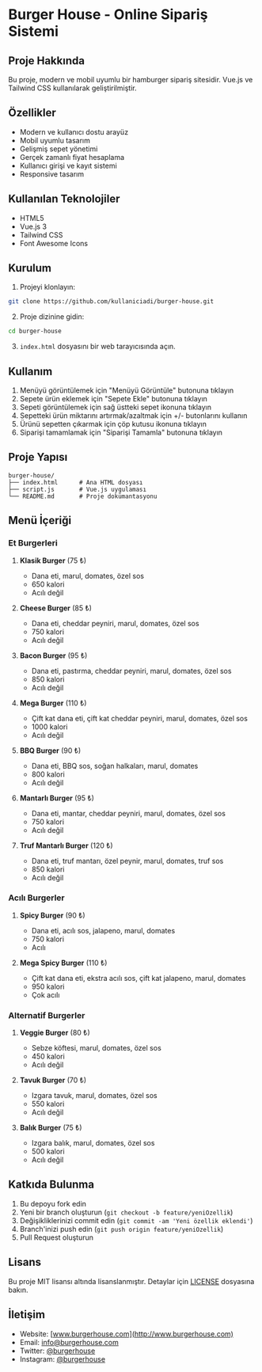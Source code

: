 # Burger House - Online Sipariş Sistemi

## Proje Hakkında
Bu proje, modern ve mobil uyumlu bir hamburger sipariş sitesidir. Vue.js ve Tailwind CSS kullanılarak geliştirilmiştir.

## Özellikler
- Modern ve kullanıcı dostu arayüz
- Mobil uyumlu tasarım
- Gelişmiş sepet yönetimi
- Gerçek zamanlı fiyat hesaplama
- Kullanıcı girişi ve kayıt sistemi
- Responsive tasarım

## Kullanılan Teknolojiler
- HTML5
- Vue.js 3
- Tailwind CSS
- Font Awesome Icons

## Kurulum
1. Projeyi klonlayın:
```bash
git clone https://github.com/kullaniciadi/burger-house.git
```

2. Proje dizinine gidin:
```bash
cd burger-house
```

3. `index.html` dosyasını bir web tarayıcısında açın.

## Kullanım
1. Menüyü görüntülemek için "Menüyü Görüntüle" butonuna tıklayın
2. Sepete ürün eklemek için "Sepete Ekle" butonuna tıklayın
3. Sepeti görüntülemek için sağ üstteki sepet ikonuna tıklayın
4. Sepetteki ürün miktarını artırmak/azaltmak için +/- butonlarını kullanın
5. Ürünü sepetten çıkarmak için çöp kutusu ikonuna tıklayın
6. Siparişi tamamlamak için "Siparişi Tamamla" butonuna tıklayın

## Proje Yapısı
```
burger-house/
├── index.html      # Ana HTML dosyası
├── script.js       # Vue.js uygulaması
└── README.md       # Proje dokümantasyonu
```

## Menü İçeriği

### Et Burgerleri
1. **Klasik Burger** (75 ₺)
   - Dana eti, marul, domates, özel sos
   - 650 kalori
   - Acılı değil

2. **Cheese Burger** (85 ₺)
   - Dana eti, cheddar peyniri, marul, domates, özel sos
   - 750 kalori
   - Acılı değil

3. **Bacon Burger** (95 ₺)
   - Dana eti, pastırma, cheddar peyniri, marul, domates, özel sos
   - 850 kalori
   - Acılı değil

4. **Mega Burger** (110 ₺)
   - Çift kat dana eti, çift kat cheddar peyniri, marul, domates, özel sos
   - 1000 kalori
   - Acılı değil

5. **BBQ Burger** (90 ₺)
   - Dana eti, BBQ sos, soğan halkaları, marul, domates
   - 800 kalori
   - Acılı değil

6. **Mantarlı Burger** (95 ₺)
   - Dana eti, mantar, cheddar peyniri, marul, domates, özel sos
   - 750 kalori
   - Acılı değil

7. **Truf Mantarlı Burger** (120 ₺)
   - Dana eti, truf mantarı, özel peynir, marul, domates, truf sos
   - 850 kalori
   - Acılı değil

### Acılı Burgerler
1. **Spicy Burger** (90 ₺)
   - Dana eti, acılı sos, jalapeno, marul, domates
   - 750 kalori
   - Acılı

2. **Mega Spicy Burger** (110 ₺)
   - Çift kat dana eti, ekstra acılı sos, çift kat jalapeno, marul, domates
   - 950 kalori
   - Çok acılı

### Alternatif Burgerler
1. **Veggie Burger** (80 ₺)
   - Sebze köftesi, marul, domates, özel sos
   - 450 kalori
   - Acılı değil

2. **Tavuk Burger** (70 ₺)
   - Izgara tavuk, marul, domates, özel sos
   - 550 kalori
   - Acılı değil

3. **Balık Burger** (75 ₺)
   - Izgara balık, marul, domates, özel sos
   - 500 kalori
   - Acılı değil

## Katkıda Bulunma
1. Bu depoyu fork edin
2. Yeni bir branch oluşturun (`git checkout -b feature/yeniOzellik`)
3. Değişikliklerinizi commit edin (`git commit -am 'Yeni özellik eklendi'`)
4. Branch'inizi push edin (`git push origin feature/yeniOzellik`)
5. Pull Request oluşturun

## Lisans
Bu proje MIT lisansı altında lisanslanmıştır. Detaylar için [LICENSE](LICENSE) dosyasına bakın.

## İletişim
- Website: [www.burgerhouse.com](http://www.burgerhouse.com)
- Email: info@burgerhouse.com
- Twitter: [@burgerhouse](https://twitter.com/burgerhouse)
- Instagram: [@burgerhouse](https://instagram.com/burgerhouse) 